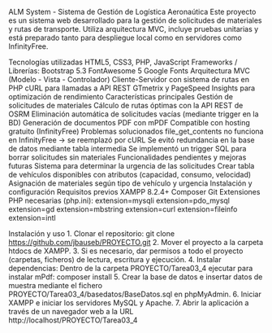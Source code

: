 ALM System - Sistema de Gestión de Logística Aeronaútica
Este proyecto es un sistema web desarrollado para la gestión de solicitudes de materiales y rutas de transporte. Utiliza arquitectura MVC, incluye pruebas unitarias y está preparado tanto para despliegue local como en servidores como InfinityFree.

Tecnologías utilizadas
HTML5, CSS3, PHP, JavaScript
Frameworks / Librerías:
Bootstrap 5.3
FontAwesome 5
Google Fonts
Arquitectura MVC (Modelo - Vista - Controlador)
Cliente-Servidor con sistema de rutas en PHP
cURL para llamadas a API REST
GTmetrix y PageSpeed Insights para optimización de rendimiento
Características principales
Gestión de solicitudes de materiales
Cálculo de rutas óptimas con la API REST de OSRM
Eliminación automática de solicitudes vacías (mediante trigger en la BD)
Generación de documentos PDF con mPDF
Compatible con hosting gratuito (InfinityFree)
Problemas solucionados
file_get_contents no funciona en InfinityFree → se reemplazó por cURL
Se evitó redundancia en la base de datos mediante tabla intermedia
Se implementó un trigger SQL para borrar solicitudes sin materiales
Funcionalidades pendientes y mejoras futuras
Sistema para determinar la urgencia de las solicitudes
Crear tabla de vehículos disponibles con atributos (capacidad, consumo, velocidad)
Asignación de materiales según tipo de vehículo y urgencia
Instalación y configuración
Requisitos previos
XAMPP 8.2.4+
Composer
Git
Extensiones PHP necesarias (php.ini):
extension=mysqli 
extension=pdo_mysql 
extension=gd 
extension=mbstring 
extension=curl 
extension=fileinfo 
extension=intl

Instalación y uso
    1. Clonar el repositorio:
       git clone https://github.com/jbauseb/PROYECTO.git
    2. Mover el proyecto a la carpeta htdocs de XAMPP.
    3. Si es necesario, dar permisos a todo el proyecto (carpetas, ficheros) de lectura, escritura y ejecución.
    4. Instalar dependencias:
       Dentro de la carpeta PROYECTO/Tarea03_4 ejecutar para instalar mPdf:
       composer install
    5. Crear la base de datos e insertar datos de muestra mediante el fichero PROYECTO/Tarea03_4/basedatos/BaseDatos.sql en phpMyAdmin.
    6. Iniciar XAMPP e iniciar los servidores MySQL y Apache.
    7. Abrir la aplicación a través de un navegador web a la URL http://localhost/PROYECTO/Tarea03_4
